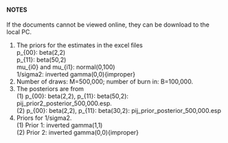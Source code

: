 #### NOTES
If the documents cannot be viewed online, they can be download to the local PC.  
1. The priors for the estimates in the excel files  
p_{00}: beta(2,2)  
p_{11}: beta(50,2)  
mu_{i0} and mu_{i1}: normal(0,100)  
1/sigma2: inverted gamma(0,0){improper}
2. Number of draws: M=500,000; number of burn in: B=100,000.  
3. The posteriors are from  
(1) p_{00}: beta(2,2), p_{11}: beta(50,2): pij_prior2_posterior_500,000.esp.    
(2) p_{00}: beta(2,2), p_{11}: beta(30,2): pij_prior_posterior_500,000.esp  
4. Priors for 1/sigma2.  
(1) Prior 1: inverted gamma(1,1)  
(2) Prior 2: inverted gamma(0,0){improper}    

